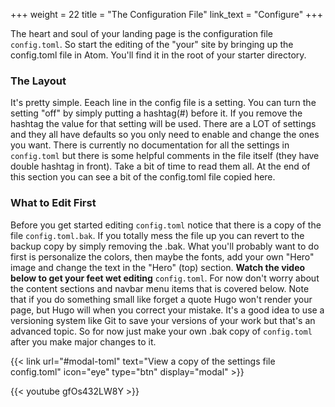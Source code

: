 +++
weight = 22
title = "The Configuration File"
link_text = "Configure"
+++

The heart and soul of your landing page is the configuration file ```config.toml```.  So start the editing of the "your" site by bringing up the config.toml file in Atom.  You'll find it in the root of your starter directory.  

### The Layout

It's pretty simple.  Eeach line in the config file is a setting.  You can turn the setting "off"  by simply putting a hashtag(#) before it. If you remove the hashtag the value for that setting will be used.  There are a LOT of settings and they all have defaults so you only need to enable and change the ones you want.  There is currently no documentation for all the settings in ```config.toml``` but there is some helpful comments in the file itself (they have double hashtag in front).  Take a bit of time to read them all.  At the end of this section you can see a bit of the config.toml file copied here.

### What to Edit First

Before you get started editing ```config.toml``` notice that there is a copy of the file ```config.toml.bak```.  If you totally mess the file up you can revert to the backup copy by simply removing the .bak.  What you'll probably want to do first is personalize the colors, then maybe the fonts, add your own "Hero" image and change the text in the "Hero" (top) section.  **Watch the video below to get your feet wet editing** ```config.toml```.   For now don't worry about the content sections and navbar menu items that is covered below.  Note that if you do something small like forget a quote Hugo won't render your page, but Hugo will when you correct your mistake.  It's a good idea to use a versioning system like Git to save your versions of your work but that's an advanced topic.  So for now just make your own .bak copy of ```config.toml``` after you make major changes to it.

{{< link url="#modal-toml" text="View a copy of the settings file config.toml" icon="eye" type="btn" display="modal" >}}

{{< youtube gfOs432LW8Y >}}
